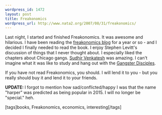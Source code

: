 ```yaml
--- 
wordpress_id: 1472
layout: post
title: Freakonomics
wordpress_url: http://www.nata2.org/2007/08/31/freakonomics/
---
```

<p>Last night, I started and finished Freakonomics. It was awesome and hilarious. I have been reading the <a href="http://freakonomics.blogs.nytimes.com/">freakonomics blog</a> for a year or so - and I decided I finally needed to read the book. I enjoy Stephen&nbsp;Levitt's discussion of things that I never thought about. I especially liked the chapters about Chicago gangs. <a href="http://www.iserp.columbia.edu/people/venkatesh.html">Sudhir Venkatesh</a> was amazing. I can't imagine what it was like to study and hang out with the <a href="http://en.wikipedia.org/wiki/Gangster_Disciples">Gangster Disciples</a>. </p> <p>If you have not read Freakonomics, you should. I will lend it to you - but you really should buy it and lend it to your friends. </p> <p><strong>UPDATE: </strong>I forgot to mention how sad/conflicted/happy&nbsp;I was that the name "harper" was predicted as being popular in 2015. I will no longer be "special." heh.</p> <div class="wlWriterSmartContent" id="0767317B-992E-4b12-91E0-4F059A8CECA8:ea3eddd4-3b35-4d54-8285-a64a2e67f5c8" contenteditable="false" style="padding-right: 0px; display: inline; padding-left: 0px; padding-bottom: 0px; margin: 0px; padding-top: 0px">[tags]books, Freakonomics, economics, interesting[/tags]</div>
